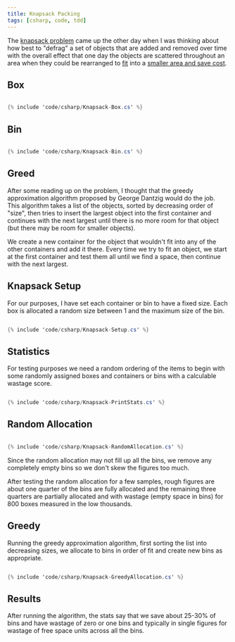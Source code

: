 ```yaml
---
title: Knapsack Packing
tags: [csharp, code, tdd]
---
```


The <a href="https://en.wikipedia.org/wiki/Knapsack_problem">knapsack problem</a> came up the other day when I
was thinking about how best to "defrag" a set of objects that are added and removed over time with the overall
effect that one day the objects are scattered throughout an area when they could be rearranged to
<a href="https://en.wikipedia.org/wiki/Packing_problems#Packing_squares"> fit</a> into a
<a href="https://en.wikipedia.org/wiki/Bin_packing_problem">smaller area and save cost</a>.

## Box

```csharp

{% include 'code/csharp/Knapsack-Box.cs' %}

```

## Bin

```csharp

{% include 'code/csharp/Knapsack-Bin.cs' %}

```

## Greed

After some reading up on the problem, I thought that the greedy approximation algorithm proposed by George
Dantzig would do the job. This algorithm takes a list of the objects, sorted by decreasing order of "size",
then tries to insert the largest object into the first container and continues with the next largest until there
is no more room for that object (but there may be room for smaller objects).

We create a new container for the object that wouldn't fit into any of the other containers and add it there.
Every time we try to fit an object, we start at the first container and test them all until we find a space,
then continue with the next largest.

## Knapsack Setup

For our purposes, I have set each container or bin to have a fixed size. Each box is allocated a random size between
1 and the maximum size of the bin.

```csharp

{% include 'code/csharp/Knapsack-Setup.cs' %}

```

## Statistics

For testing purposes we need a random ordering of the items to begin with some randomly assigned boxes and
containers or bins with a calculable wastage score.

```csharp

{% include 'code/csharp/Knapsack-PrintStats.cs' %}

```

## Random Allocation

```csharp

{% include 'code/csharp/Knapsack-RandomAllocation.cs' %}

```

Since the random allocation may not fill up all the bins, we remove any completely empty bins so we don't skew
the figures too much.

After testing the random allocation for a few samples, rough figures are about one quarter of the bins are
fully allocated and the remaining three quarters are partially allocated and with wastage (empty space
in bins) for 800 boxes measured in the low thousands.

## Greedy

Running the greedy approximation algorithm, first sorting the list into decreasing sizes, we allocate to bins in order
of fit and create new bins as appropriate.

```csharp

{% include 'code/csharp/Knapsack-GreedyAllocation.cs' %}

```

## Results

After running the algorithm, the stats say that we save about 25-30% of bins and have wastage of zero or one bins and
typically in single figures for wastage of free space units across all the bins.
